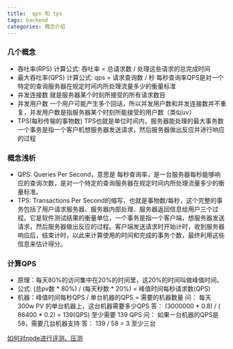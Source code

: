 ```yaml
---
title:  qps 和 tps
tags: backend
categories: 概念介绍
---
```


### 几个概念

- 吞吐率(RPS)
    计算公式: 吞吐率 = 总请求数 / 处理这些请求的总完成时间
- 最大吞吐率(QPS)
    计算公式: qps = 请求查询数 / 秒
    每秒查询率QPS是对一个特定的查询服务器在规定时间内所处理流量多少的衡量标准
- 并发连接数
    就是服务器某个时刻所接受的所有请求数目
- 并发用户数
    一个用户可能产生多个回话，所以并发用户数和并发连接数并不重复，并发用户数是指服务器某个时刻所能接受的用户数（类似uv）
- TPS(每秒传输的事物数)
    TPS也就是单位时间内，服务器能处理的最大事务数
    一个事务是指一个客户机想服务器发送请求，然后服务器做出反应并进行响应的过程


### 概念浅析
- QPS: Queries Per Second，意思是 每秒查询率，是一台服务器每秒能够响应的查询次数，是对一个特定的查询服务器在规定时间内所处理流量多少的衡量标准。
- TPS: Transactions Per Second的缩写，也就是事物数/每秒，这个完整的事务包括了用户请求服务器、服务器内部处理、服务器返回信息给用户三个过程。它是软件测试结果的衡量单位，一个事务是指一个客户端，想服务器发送请求，然后服务器做出反应的过程。客户端发送请求时开始计时，收到服务器响应后，结束计时，以此来计算使用的时间和完成的事务个数，最终利用这些信息来估计得分。

### 计算QPS
- 原理：每天80%的访问集中在20%的时间里，这20%的时间叫做峰值时间。
- 公式: (总pv数 * 80%) / (每天秒数 * 20%) = 峰值时间每秒请求数(QPS)
- 机器：峰值时间每秒QPS / 单台机器的QPS = 需要的机器数量
    问： 每天300w PV 的单台机器上，这台机器需要多少QPS
    答： (3000000 * 0.8) / ( 86400 * 0.2) = 139(QPS) 至少需要 139 QPS
    问： 如果一台机器的QPS是58，需要几台机器支持
    答： 139 / 58 = 3 至少三台



[如何对node进行评测、压测](https://juejin.im/post/5b827cbbe51d4538c021f2da)